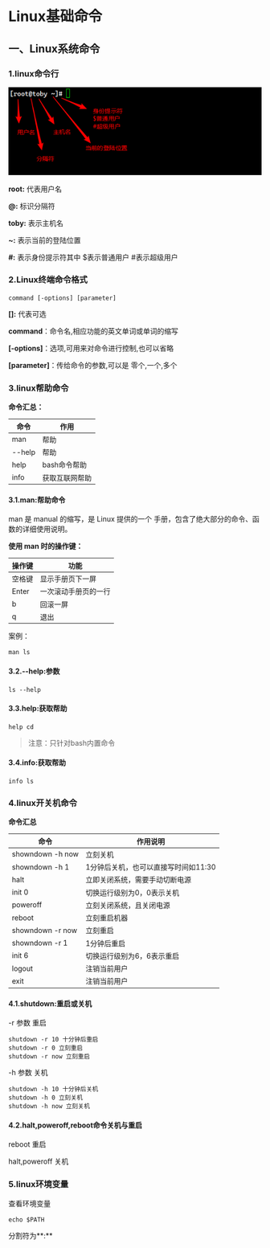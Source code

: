 # Linux基础命令

## 一、Linux系统命令

### 1.linux命令行

![linux命令提示符](https://raw.githubusercontent.com/AH-Toby/ImageStorage/master/ImageStorageImageStoragelinux%E5%91%BD%E4%BB%A4%E6%8F%90%E7%A4%BA%E7%AC%A6.png)

**root:** 代表用户名

**@:** 标识分隔符

**toby:** 表示主机名

**~:** 表示当前的登陆位置

**#:** 表示身份提示符其中 $表示普通用户 #表示超级用户

### 2.Linux终端命令格式

```
command [-options] [parameter]
```

**[]:** 代表可选

**command**：命令名,相应功能的英文单词或单词的缩写

**[-options]**：选项,可用来对命令进行控制,也可以省略

**[parameter]**：传给命令的参数,可以是 零个,一个,多个

### 3.linux帮助命令

**命令汇总：**

| 命令   | 作用           |
| ------ | -------------- |
| man    | 帮助           |
| --help | 帮助           |
| help   | bash命令帮助   |
| info   | 获取互联网帮助 |

#### 3.1.man:帮助命令

man 是 manual 的缩写，是 Linux 提供的一个 手册，包含了绝大部分的命令、函数的详细使用说明。

**使用 man 时的操作键：**

| 操作键 | 功能                 |
| ------ | -------------------- |
| 空格键 | 显示手册页下一屏     |
| Enter  | 一次滚动手册页的一行 |
| b      | 回滚一屏             |
| q      | 退出                 |

案例：

```shell
man ls
```

#### 3.2.--help:参数

```shell
ls --help
```

#### 3.3.help:获取帮助

```shell
help cd
```

> 注意：只针对bash内置命令

#### 3.4.info:获取帮助

```shell
info ls
```

### 4.linux开关机命令

**命令汇总**

| 命令             | 作用说明                             |
| ---------------- | ------------------------------------ |
| showndown -h now | 立刻关机                             |
| showndown -h 1   | 1分钟后关机，也可以直接写时间如11:30 |
| halt             | 立即关闭系统，需要手动切断电源       |
| init 0           | 切换运行级别为0，0表示关机           |
| poweroff         | 立刻关闭系统，且关闭电源             |
| reboot           | 立刻重启机器                         |
| showndown -r now | 立刻重启                             |
| showndown -r 1   | 1分钟后重启                          |
| init 6           | 切换运行级别为6，6表示重启           |
| logout           | 注销当前用户                         |
| exit             | 注销当前用户                         |

#### 4.1.shutdown:重启或关机

-r 参数 重启

```shell
shutdown -r 10 十分钟后重启
shutdown -r 0 立刻重启
shutdown -r now 立刻重启
```

-h 参数 关机

```shell
shutdown -h 10 十分钟后关机
shutdown -h 0 立刻关机
shutdown -h now 立刻关机
```

#### 4.2.halt,poweroff,reboot命令关机与重启

reboot 重启

halt,poweroff 关机

### 5.linux环境变量

查看环境变量

```shell
echo $PATH
```

分割符为**:**